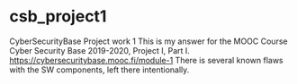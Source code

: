 # csb_project1
CyberSecurityBase Project work 1
This is my answer for the MOOC Course Cyber Security Base 2019-2020, Project I, Part I.
https://cybersecuritybase.mooc.fi/module-1
There is several known flaws with the SW components, left there intentionally.
